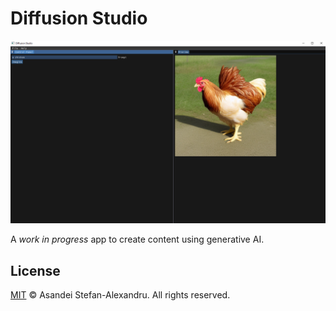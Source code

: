 # Diffusion Studio

![image](./res/screenshot.webp)

A *work in progress* app to create content using generative AI.

## License

[MIT](LICENSE) © Asandei Stefan-Alexandru. All rights reserved.
